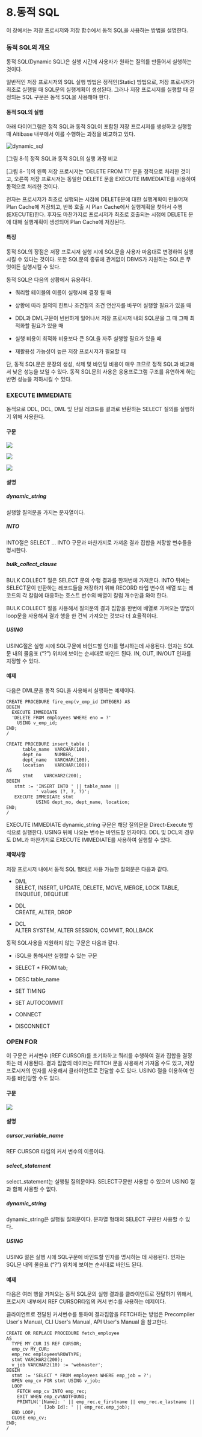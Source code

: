 # 8.동적 SQL

이 장에서는 저장 프로시저와 저장 함수에서 동적 SQL을 사용하는 방법을 설명한다.



### 동적 SQL의 개요

동적 SQL(Dynamic SQL)은 실행 시간에 사용자가 원하는 질의를 만들어서 실행하는
것이다.

일반적인 저장 프로시저의 SQL 실행 방법은 정적인(Static) 방법으로, 저장
프로시저가 최초로 실행될 때 SQL문의 실행계획이 생성된다. 그러나 저장 프로시저를
실행할 때 결정되는 SQL 구문은 동적 SQL을 사용해야 한다.

#### 동적 SQL의 실행

아래 다이어그램은 정적 SQL과 동적 SQL이 포함된 저장 프로시저를 생성하고 실행할
때 Altibase 내부에서 이를 수행하는 과정을 비교하고 있다.

![dynamic_sql](media/StoredProcedure/dynamic_sql.gif)

[그림 8‑1] 정적 SQL과 동적 SQL의 실행 과정 비교

[그림 8- 1]의 왼쪽 저장 프로시저는 ‘DELETE FROM T1’ 문을 정적으로 처리한 것이고,
오른쪽 저장 프로시저는 동일한 DELETE 문을 EXECUTE IMMEDIATE를 사용하여 동적으로
처리한 것이다.

전자는 프로시저가 최초로 실행되는 시점에 DELETE문에 대한 실행계획이 만들어져
Plan Cache에 저장되고, 반복 호출 시 Plan Cache에서 실행계획을 찾아서 수행
(EXECUTE)한다. 후자도 마찬가지로 프로시저가 최초로 호출되는 시점에 DELETE 문에
대해 실행계획이 생성되어 Plan Cache에 저장된다.

#### 특징

동적 SQL의 장점은 저장 프로시저 실행 시에 SQL문을 사용자 마음대로 변경하여
실행시킬 수 있다는 것이다. 또한 SQL문의 종류에 관계없이 DBMS가 지원하는 SQL은
무엇이든 실행시킬 수 있다.

동적 SQL은 다음의 상황에서 유용하다.

-   쿼리할 테이블의 이름이 실행시에 결정 될 때

-   상황에 따라 질의의 힌트나 조건절의 조건 연산자를 바꾸어 실행할 필요가 있을
    때

-   DDL과 DML구문이 빈번하게 일어나서 저장 프로시저 내의 SQL문을 그 때 그때
    최적화할 필요가 있을 때

-   실행 비용이 최적화 비용보다 큰 SQL을 자주 실행할 필요가 있을 때

-   재활용성 가능성이 높은 저장 프로시저가 필요할 때

단, 동적 SQL문은 문장의 생성, 삭제 및 바인딩 비용이 매우 크므로 정적 SQL과
비교해서 낮은 성능을 보일 수 있다. 동적 SQL문의 사용은 응용프로그램 구조를
유연하게 하는 반면 성능을 저하시킬 수 있다.

### EXECUTE IMMEDIATE

동적으로 DDL, DCL, DML 및 단일 레코드를 결과로 반환하는 SELECT 질의를 실행하기
위해 사용한다.

#### 구문

![](media/StoredProcedure/execute_imme_statement.gif)

![](media/StoredProcedure/bulk_collect_clause.gif)

![](media/StoredProcedure/dynamic_string.gif)

#### 설명

##### dynamic_string

실행할 질의문을 가지는 문자열이다.

##### INTO

INTO절은 SELECT ... INTO 구문과 마찬가지로 가져온 결과 집합을 저장할 변수들을
명시한다.

##### bulk_collect_clause

BULK COLLECT 절은 SELECT 문의 수행 결과를 한꺼번에 가져온다. INTO 뒤에는
SELECT문이 반환하는 레코드들을 저장하기 위해 RECORD 타입 변수의 배열 또는
레코드의 각 칼럼에 대응하는 호스트 변수의 배열이 칼럼 개수만큼 와야 한다.

BULK COLLECT 절을 사용해서 질의문의 결과 집합을 한번에 배열로 가져오는 방법이
loop문을 사용해서 결과 행을 한 건씩 가져오는 것보다 더 효율적이다.

##### USING

USING절은 실행 시에 SQL구문에 바인드할 인자를 명시하는데 사용된다. 인자는 SQL문
내의 물음표 (“?”) 위치에 보이는 순서대로 바인드 된다. IN, OUT, IN/OUT 인자를
지정할 수 있다.

#### 예제

다음은 DML문을 동적 SQL을 사용해서 실행하는 예제이다.

```
CREATE PROCEDURE fire_emp(v_emp_id INTEGER) AS
BEGIN
  EXECUTE IMMEDIATE
  'DELETE FROM employees WHERE eno = ?'
    USING v_emp_id;
END;
/

CREATE PROCEDURE insert_table (
      table_name  VARCHAR(100),
      dept_no     NUMBER,
      dept_name   VARCHAR(100),
      location    VARCHAR(100))
AS
      stmt    VARCHAR2(200);
BEGIN
   stmt := 'INSERT INTO ' || table_name ||
           ' values (?, ?, ?)';
   EXECUTE IMMEDIATE stmt
           USING dept_no, dept_name, location;
END;
/
```

EXECUTE IMMEDIATE dynamic_string 구문은 해당 질의문을 Direct-Execute 방식으로
실행한다. USING 뒤에 나오는 변수는 바인드할 인자이다. DDL 및 DCL의 경우도 DML과
마찬가지로 EXECUTE IMMEDIATE를 사용하여 실행할 수 있다.

#### 제약사항

저장 프로시저 내에서 동적 SQL 형태로 사용 가능한 질의문은 다음과 같다.

-   DML  
    SELECT, INSERT, UPDATE, DELETE, MOVE, MERGE, LOCK TABLE, ENQUEUE, DEQUEUE

-   DDL  
    CREATE, ALTER, DROP

-   DCL  
    ALTER SYSTEM, ALTER SESSION, COMMIT, ROLLBACK

동적 SQL사용을 지원하지 않는 구문은 다음과 같다.

-   iSQL을 통해서만 실행할 수 있는 구문

-   SELECT \* FROM tab;

-   DESC table_name

-   SET TIMING

-   SET AUTOCOMMIT

-   CONNECT

-   DISCONNECT

### OPEN FOR

이 구문은 커서변수 (REF CURSOR)를 초기화하고 쿼리를 수행하여 결과 집합을
결정하는 데 사용된다. 결과 집합의 데이터는 FETCH 문을 사용해서 가져올 수도 있고,
저장 프로시저의 인자를 사용해서 클라이언트로 전달할 수도 있다. USING 절을
이용하여 인자를 바인딩할 수도 있다.

#### 구문

![](media/StoredProcedure/open_for_statement.gif)

#### 설명

##### cursor_variable_name

REF CURSOR 타입의 커서 변수의 이름이다.

##### select_statement

select_statement는 실행될 질의문이다. SELECT구문만 사용할 수 있으며 USING 절과
함께 사용할 수 없다.

##### dynamic_string

dynamic_string은 실행될 질의문이다. 문자열 형태의 SELECT 구문만 사용할 수 있다.

##### USING

USING 절은 실행 시에 SQL구문에 바인드할 인자를 명시하는 데 사용된다. 인자는
SQL문 내의 물음표 (“?”) 위치에 보이는 순서대로 바인드 된다.

#### 예제

다음은 여러 행을 가져오는 동적 SQL문의 실행 결과를 클라이언트로 전달하기 위해서,
프로시저 내부에서 REF CURSOR타입의 커서 변수를 사용하는 예제이다.

클라이언트로 전달된 커서변수를 통하여 결과집합을 FETCH하는 방법은 Precompiler
User's Manual, CLI User's Manual, API User's Manual 을 참고한다.

```
CREATE OR REPLACE PROCEDURE fetch_employee
AS
  TYPE MY_CUR IS REF CURSOR;
  emp_cv MY_CUR;
  emp_rec employees%ROWTYPE;
  stmt VARCHAR2(200);
  v_job VARCHAR2(10) := 'webmaster';
BEGIN
  stmt := 'SELECT * FROM employees WHERE emp_job = ?';
  OPEN emp_cv FOR stmt USING v_job;
  LOOP
    FETCH emp_cv INTO emp_rec;
    EXIT WHEN emp_cv%NOTFOUND;
    PRINTLN('[Name]: ' || emp_rec.e_firstname || emp_rec.e_lastname ||
            ' [Job Id]: ' || emp_rec.emp_job);
  END LOOP;
  CLOSE emp_cv;
END;
/
```



